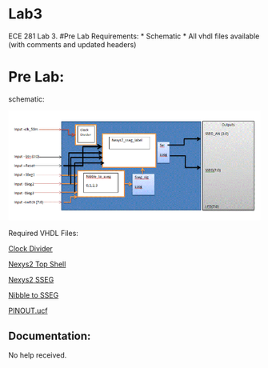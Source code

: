 Lab3
====

ECE 281 Lab 3.
#Pre Lab Requirements:
	* Schematic
	* All vhdl files available (with comments and updated headers)	

# Pre Lab:
schematic:

![alt text](https://github.com/vipersfly23/Lab3/blob/master/Schematic.GIF?raw=true "Schematic")

Required VHDL Files: 

[Clock Divider](https://github.com/vipersfly23/Lab3/blob/master/Clock_Divider.vhd)

[Nexys2 Top Shell](https://github.com/vipersfly23/Lab3/blob/master/Nexys2_top_shell.vhd)

[Nexys2 SSEG](https://github.com/vipersfly23/Lab3/blob/master/nexys2_sseg.vhd)

[Nibble to SSEG](https://github.com/vipersfly23/Lab3/blob/master/nibble_to_sseg.vhd)

[PINOUT.ucf](https://github.com/vipersfly23/Lab3/blob/master/pinout.ucf)

## Documentation:

No help received.
